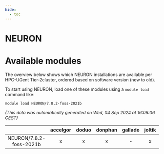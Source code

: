 ```yaml
---
hide:
  - toc
---
```


NEURON
======

# Available modules


The overview below shows which NEURON installations are available per HPC-UGent Tier-2cluster, ordered based on software version (new to old).

To start using NEURON, load one of these modules using a `module load` command like:

```shell
module load NEURON/7.8.2-foss-2021b
```

*(This data was automatically generated on Wed, 04 Sep 2024 at 16:06:06 CEST)*  

| |accelgor|doduo|donphan|gallade|joltik|shinx|skitty|
| :---: | :---: | :---: | :---: | :---: | :---: | :---: | :---: |
|NEURON/7.8.2-foss-2021b|x|x|x|-|x|-|x|
